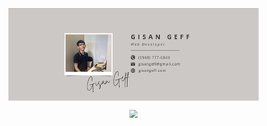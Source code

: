 ![Hobbyist Coder](https://github.com/nicegood123/nicegood123/blob/main/banner-gisan-geff.png)

<div align="center">
  <img src="https://komarev.com/ghpvc/?username=nicegood123&&style=flat-square" align="center" />
</div>  


